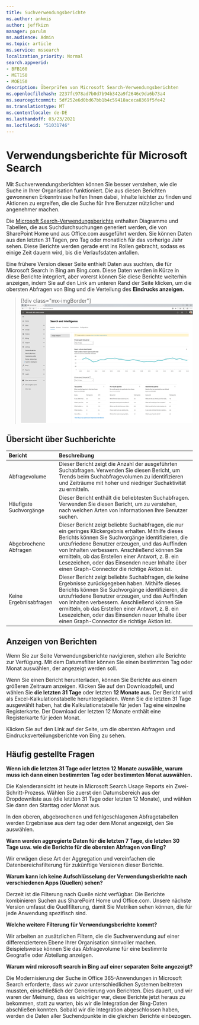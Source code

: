 ```yaml
---
title: Suchverwendungsberichte
ms.author: ankmis
author: jeffkizn
manager: parulm
ms.audience: Admin
ms.topic: article
ms.service: mssearch
localization_priority: Normal
search.appverid:
- BFB160
- MET150
- MOE150
description: Überprüfen von Microsoft Search-Verwendungsberichten
ms.openlocfilehash: 2237fc978ad7b0d7b94b342a9f2646c9da6b73a4
ms.sourcegitcommit: 5df252e6d0bd67bb1b4c59418aceca8369f5fe42
ms.translationtype: MT
ms.contentlocale: de-DE
ms.lasthandoff: 03/23/2021
ms.locfileid: "51031746"
---
```

# <a name="microsoft-search-usage-reports"></a>Verwendungsberichte für Microsoft Search

Mit Suchverwendungsberichten können Sie besser verstehen, wie die Suche in Ihrer Organisation funktioniert. Die aus diesen Berichten gewonnenen Erkenntnisse helfen Ihnen dabei, Inhalte leichter zu finden und Aktionen zu ergreifen, die die Suche für Ihre Benutzer nützlicher und angenehmer machen. [](./make-content-easy-to-find.md)

Die [Microsoft Search-Verwendungsberichte](https://admin.microsoft.com/Adminportal/Home?#/MicrosoftSearch/insights) enthalten Diagramme und Tabellen, die aus Suchdurchsuchungen generiert werden, die von SharePoint Home und aus Office.com ausgeführt werden. Sie können Daten aus den letzten 31 Tagen, pro Tag oder monatlich für das vorherige Jahr sehen. Diese Berichte werden gerade erst ins Rollen gebracht, sodass es einige Zeit dauern wird, bis die Verlaufsdaten anfallen.

Eine frühere Version dieser Seite enthielt Daten aus suchten, die für Microsoft Search in Bing am Bing.com. Diese Daten werden in Kürze in diese Berichte integriert, aber vorerst können Sie diese Berichte weiterhin anzeigen, indem Sie auf den Link am unteren Rand der Seite klicken, um die obersten Abfragen von Bing und die Verteilung des **Eindrucks anzeigen.**

> [!div class="mx-imgBorder"]
> ![Dashboard für Suchverwendungsberichte](media/usage-reports/usage_reports_v2.png)

## <a name="overview-of-search-reports"></a>Übersicht über Suchberichte

| Bericht | Beschreibung |
|:-----|:-----|
|Abfragevolume|Dieser Bericht zeigt die Anzahl der ausgeführten Suchabfragen. Verwenden Sie diesen Bericht, um Trends beim Suchabfragevolumen zu identifizieren und Zeiträume mit hoher und niedriger Suchaktivität zu ermitteln.|
|Häufigste Suchvorgänge|Dieser Bericht enthält die beliebtesten Suchabfragen. Verwenden Sie diesen Bericht, um zu verstehen, nach welchen Arten von Informationen Ihre Benutzer suchen.|
|Abgebrochene Abfragen|Dieser Bericht zeigt beliebte Suchabfragen, die nur ein geringes Klickergebnis erhalten. Mithilfe dieses Berichts können Sie Suchvorgänge identifizieren, die unzufriedene Benutzer erzeugen, und das Auffinden von Inhalten verbessern. Anschließend können Sie ermitteln, ob das Erstellen einer Antwort, z. B. ein Lesezeichen, oder das Einsenden neuer Inhalte über einen Graph-Connector die richtige Aktion ist.|
|Keine Ergebnisabfragen|Dieser Bericht zeigt beliebte Suchabfragen, die keine Ergebnisse zurückgegeben haben. Mithilfe dieses Berichts können Sie Suchvorgänge identifizieren, die unzufriedene Benutzer erzeugen, und das Auffinden von Inhalten verbessern. Anschließend können Sie ermitteln, ob das Erstellen einer Antwort, z. B. ein Lesezeichen, oder das Einsenden neuer Inhalte über einen Graph-Connector die richtige Aktion ist.|

## <a name="viewing-reports"></a>Anzeigen von Berichten

Wenn Sie zur Seite Verwendungsberichte navigieren, stehen alle Berichte zur Verfügung. Mit dem Datumsfilter können Sie einen bestimmten Tag oder Monat auswählen, der angezeigt werden soll.

Wenn Sie einen Bericht herunterladen, können Sie Berichte aus einem größeren Zeitraum anzeigen. Klicken Sie auf den Downloadpfeil, und wählen Sie **die letzten 31 Tage** oder letzten **12 Monate aus.** Der Bericht wird als Excel-Kalkulationstabelle heruntergeladen. Wenn Sie die letzten 31 Tage ausgewählt haben, hat die Kalkulationstabelle für jeden Tag eine einzelne Registerkarte. Der Download der letzten 12 Monate enthält eine Registerkarte für jeden Monat.

Klicken Sie auf den Link auf der Seite, um die obersten Abfragen und Eindrucksverteilungsberichte von Bing zu sehen.

## <a name="frequently-asked-questions"></a>Häufig gestellte Fragen

**Wenn ich die letzten 31 Tage oder letzten 12 Monate auswähle, warum muss ich dann einen bestimmten Tag oder bestimmten Monat auswählen.**

Die Kalenderansicht ist heute in Microsoft Search Usage Reports ein Zwei-Schritt-Prozess. Wählen Sie zuerst den Datumsbereich aus der Dropdownliste aus (die letzten 31 Tage oder letzten 12 Monate), und wählen Sie dann den Starttag oder Monat aus.

In den oberen, abgebrochenen und fehlgeschlagenen Abfragetabellen werden Ergebnisse aus dem tag oder dem Monat angezeigt, den Sie auswählen.

**Wann werden aggregierte Daten für die letzten 7 Tage, die letzten 30 Tage usw. wie die Berichte für die obersten Abfragen von Bing?**

Wir erwägen diese Art der Aggregation und vereinfachen die Datenbereichsfilterung für zukünftige Versionen dieser Berichte.

**Warum kann ich keine Aufschlüsselung der Verwendungsberichte nach verschiedenen Apps (Quellen) sehen?**

Derzeit ist die Filterung nach Quelle nicht verfügbar. Die Berichte kombinieren Suchen aus SharePoint Home und Office.com. Unsere nächste Version umfasst die Quellfilterung, damit Sie Metriken sehen können, die für jede Anwendung spezifisch sind.

**Welche weitere Filterung für Verwendungsberichte kommt?**

Wir arbeiten an zusätzlichen Filtern, die die Suchverwendung auf einer differenzierteren Ebene Ihrer Organisation sinnvoller machen. Beispielsweise können Sie das Abfragevolume für eine bestimmte Geografie oder Abteilung anzeigen.

**Warum wird microsoft search in Bing auf einer separaten Seite angezeigt?**

Die Modernisierung der Suche in Office 365-Anwendungen in Microsoft Search erforderte, dass wir zuvor unterschiedlichen Systemen beitreten mussten, einschließlich der Generierung von Berichten. Dies dauert, und wir waren der Meinung, dass es wichtiger war, diese Berichte jetzt heraus zu bekommen, statt zu warten, bis wir die Integration der Bing-Daten abschließen konnten. Sobald wir die Integration abgeschlossen haben, werden die Daten aller Suchendpunkte in die gleichen Berichte einbezogen.